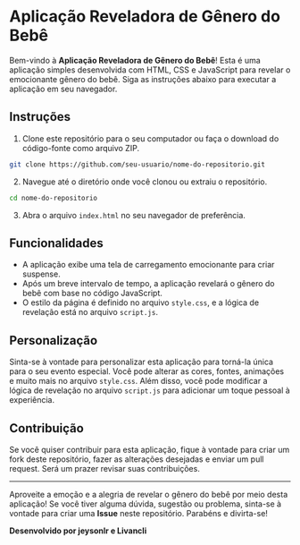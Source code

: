 # Aplicação Reveladora de Gênero do Bebê

Bem-vindo à **Aplicação Reveladora de Gênero do Bebê**! Esta é uma aplicação simples desenvolvida com HTML, CSS e JavaScript para revelar o emocionante gênero do bebê. Siga as instruções abaixo para executar a aplicação em seu navegador.


## Instruções

1. Clone este repositório para o seu computador ou faça o download do código-fonte como arquivo ZIP.

```bash
git clone https://github.com/seu-usuario/nome-do-repositorio.git
```

2. Navegue até o diretório onde você clonou ou extraiu o repositório.

```bash
cd nome-do-repositorio
```

3. Abra o arquivo `index.html` no seu navegador de preferência.

## Funcionalidades

- A aplicação exibe uma tela de carregamento emocionante para criar suspense.
- Após um breve intervalo de tempo, a aplicação revelará o gênero do bebê com base no código JavaScript.
- O estilo da página é definido no arquivo `style.css`, e a lógica de revelação está no arquivo `script.js`.

## Personalização

Sinta-se à vontade para personalizar esta aplicação para torná-la única para o seu evento especial. Você pode alterar as cores, fontes, animações e muito mais no arquivo `style.css`. Além disso, você pode modificar a lógica de revelação no arquivo `script.js` para adicionar um toque pessoal à experiência.

## Contribuição

Se você quiser contribuir para esta aplicação, fique à vontade para criar um fork deste repositório, fazer as alterações desejadas e enviar um pull request. Será um prazer revisar suas contribuições.

---

Aproveite a emoção e a alegria de revelar o gênero do bebê por meio desta aplicação! Se você tiver alguma dúvida, sugestão ou problema, sinta-se à vontade para criar uma **Issue** neste repositório. Parabéns e divirta-se!

**Desenvolvido por jeysonlr e Livancli**
